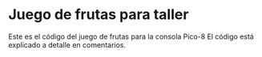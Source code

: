 # Juego de frutas para taller

Este es el código del juego de frutas para la consola Pico-8
El código está explicado a detalle en comentarios.

